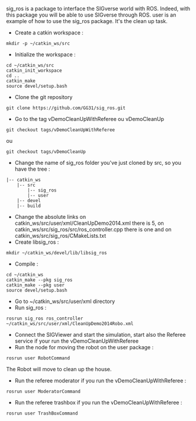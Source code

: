 sig_ros is a package to interface the SIGverse world with ROS. Indeed, with this package you will be able to use SIGverse through ROS.
user is an example of how to use the sig_ros package. It's the clean up task.

* Create a catkin workspace : 
```
mkdir -p ~/catkin_ws/src
```
* Initialize the workspace :
```
cd ~/catkin_ws/src
catkin_init_workspace
cd ..
catkin_make
source devel/setup.bash
```
* Clone the git repository
```
git clone https://github.com/GG31/sig_ros.git
```
* Go to the tag vDemoCleanUpWithReferee ou vDemoCleanUp
```
git checkout tags/vDemoCleanUpWithReferee
```
ou
```
git checkout tags/vDemoCleanUp
```
* Change the name of sig_ros folder you've just cloned by src, so you have the tree : 
```
|-- catkin_ws
    |-- src
        |-- sig_ros
        |-- user
    |-- devel
    |-- build
```
* Change the absolute links on catkin_ws/src/user/xml/CleanUpDemo2014.xml there is 5, on catkin_ws/src/sig_ros/src/ros_controller.cpp there is one and on catkin_ws/src/sig_ros/CMakeLists.txt
* Create libsig_ros : 
```
mkdir ~/catkin_ws/devel/lib/libsig_ros
```
* Compile : 
```
cd ~/catkin_ws
catkin_make --pkg sig_ros
catkin_make --pkg user
source devel/setup.bash
```
* Go to ~/catkin_ws/src/user/xml directory
* Run sig_ros : 
```
rosrun sig_ros ros_controller ~/catkin_ws/src/user/xml/CleanUpDemo2014Robo.xml
```
* Connect the SIGViewer and start the simulation, start also the Referee service if your run the vDemoCleanUpWithReferee
* Run the node for moving the robot on the user package : 
```
rosrun user RobotCommand
```
The Robot will move to clean up the house.
* Run the referee moderator if you run the vDemoCleanUpWithReferee : 
```
rosrun user ModeratorCommand
```
* Run the referee trashbox if you run the vDemoCleanUpWithReferee : 
```
rosrun user TrashBoxCommand
```

